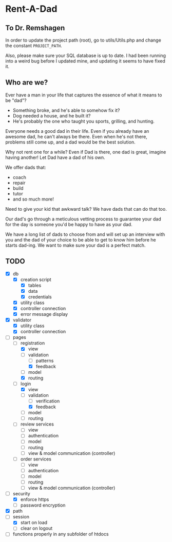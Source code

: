 # Rent-A-Dad

## To Dr. Remshagen
In order to update the project path (root),
go to utils/Utils.php and change the constant `PROJECT_PATH`.

Also, please make sure your SQL database is up to date.
I had been running into a weird bug before I updated mine,
and updating it seems to have fixed it.

## Who are we?
Ever have a man in your life that captures the essence of what it means to be "dad"?

* Something broke, and he's able to somehow fix it?
* Dog needed a house, and he built it?
* He's probably the one who taught you sports, grilling, and hunting.

Everyone needs a good dad in their life.
Even if you already have an awesome dad, he can't always be there.
Even when he's not there, problems still come up, and a dad would be the best solution.

Why not rent one for a while?
Even if Dad is there, one dad is great, imagine having another!
Let Dad have a dad of his own.

We offer dads that:
* coach
* repair
* build
* tutor
* and so much more!

Need to give your kid that awkward talk? We have dads that can do that too.

Our dad's go through a meticulous vetting process to guarantee your dad for the day is someone you'd be happy to have as your dad.

We have a long list of dads to choose from and will set up an interview with you and the dad of your choice to be able to get to know him before he starts dad-ing.
We want to make sure your dad is a perfect match.

## TODO
* [x] db
    * [x] creation script
        * [x] tables
        * [x] data
        * [x] credentials
    * [x] utility class
    * [x] controller connection
    * [x] error message display
* [x] validator
    * [x] utility class
    * [x] controller connection
* [ ] pages
    * [ ] registration
        * [x] view
        * [ ] validation
            * [ ] patterns
            * [x] feedback
        * [ ] model
        * [x] routing
    * [ ] login
        * [x] view
        * [ ] validation
            * [ ] verification
            * [x] feedback
        * [ ] model
        * [ ] routing
    * [ ] review services
        * [ ] view
        * [ ] authentication
        * [ ] model
        * [ ] routing
        * [ ] view & model communication (controller)
    * [ ] order services
        * [ ] view
        * [ ] authentication
        * [ ] model
        * [ ] routing
        * [ ] view & model communication (controller)
* [ ] security
    * [x] enforce https
    * [ ] password encryption
* [x] path
* [ ] session
    * [x] start on load
    * [ ] clear on logout
* [ ] functions properly in any subfolder of htdocs
